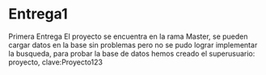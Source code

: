 # Entrega1
Primera Entrega
El proyecto se encuentra en la rama Master, se pueden cargar datos en la base sin problemas pero no se pudo lograr implementar la busqueda, para probar la base de datos hemos creado el superusuario: proyecto, clave:Proyecto123
